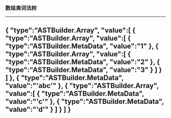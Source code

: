 ### 数组类词法树
---------------------------------------
{
    "type":"ASTBuilder.Array",
    "value":[
        {
            "type":"ASTBuilder.Array",
            "value":[
                {
                    "type":"ASTBuilder.MetaData",
                    "value":"1"
                },
                {
                    "type":"ASTBuilder.Array",
                    "value":[
                        {
                            "type":"ASTBuilder.MetaData",
                            "value":"2"
                        },
                        {
                            "type":"ASTBuilder.MetaData",
                            "value":"3"
                        }
                    ]
                }
            ]
        },
        {
            "type":"ASTBuilder.MetaData",
            "value":"'abc'"
        },
        {
            "type":"ASTBuilder.Array",
            "value":[
                {
                    "type":"ASTBuilder.MetaData",
                    "value":"'c'"
                },
                {
                    "type":"ASTBuilder.MetaData",
                    "value":"'d'"
                }
            ]
        }
    ]
}
---------------------------------------